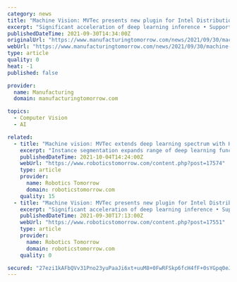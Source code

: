 ```yaml
---
category: news
title: "Machine Vision: MVTec presents new plugin for Intel Distribution of OpenVINO toolkit"
excerpt: "Significant acceleration of deep learning inference • Support for a wide range of AI accelerator hardware • Plugin is based on new HALCON AI Accelerator Interface (AI²)"
publishedDateTime: 2021-09-30T14:34:00Z
originalUrl: "https://www.manufacturingtomorrow.com/news/2021/09/30/machine-vision-mvtec-presents-new-plugin-for-intel-distribution-of-openvino-toolkit/17655/"
webUrl: "https://www.manufacturingtomorrow.com/news/2021/09/30/machine-vision-mvtec-presents-new-plugin-for-intel-distribution-of-openvino-toolkit/17655/"
type: article
quality: 0
heat: -1
published: false

provider:
  name: Manufacturing
  domain: manufacturingtomorrow.com

topics:
  - Computer Vision
  - AI

related:
  - title: "Machine vision: MVTec extends deep learning spectrum with HALCON 21.11 Progress"
    excerpt: "Instance segmentation expands range of deep learning functions • Combination of classic and modern machine vision technologies • HALCON 21.11 will be released on November 17, 2021"
    publishedDateTime: 2021-10-04T14:24:00Z
    webUrl: "https://www.roboticstomorrow.com/content.php?post=17574"
    type: article
    provider:
      name: Robotics Tomorrow
      domain: roboticstomorrow.com
    quality: 15
  - title: "Machine Vision: MVTec presents new plugin for Intel Distribution of OpenVINO toolkit"
    excerpt: "Significant acceleration of deep learning inference • Support for a wide range of AI accelerator hardware • Plugin is based on new HALCON AI Accelerator Interface (AI²)"
    publishedDateTime: 2021-09-30T17:13:00Z
    webUrl: "https://www.roboticstomorrow.com/content.php?post=17551"
    type: article
    provider:
      name: Robotics Tomorrow
      domain: roboticstomorrow.com
    quality: 0

secured: "27ezi1kAFbQVv31Pno23yuPaaJi6xt+uuM8+0FwRFSkp6fcH4fF+0sYGpq0eJKng9JPSzGdIuv0JLSoYEI0bRl8Q4Llzuu0hsLzWclrSM8S+oF7ItjKXnex7W0VXeAm+bRQ/UwvJD9q2H4xxPBf5wMTk9g0T+qLlEPFVBQd4JcUQW6v6bJjgI2iIV5wp8Onb2UWx1+rwe/BLHUN1O1mo8RoghGk/X987ygav1Cd02m5LtO72vBUQ22N5cK28cPB6HAIa7OtCqx1dUVFP0bOlYuyJb2To5PWbIK6KwRmni22WysGSkJq3AYM/nDFd4JqxjcNGFddYJnUQxu7cQ4oh213d0xrfmYc9zaPGxIfLSJs=;zdNO4tOAP+2gL6Ew9z/WaA=="
---
```


